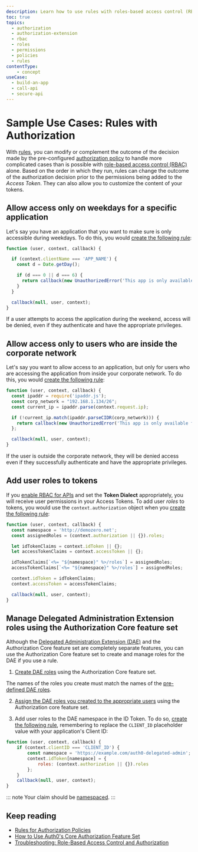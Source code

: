 ```yaml
---
description: Learn how to use rules with roles-based access control (RBAC). For use with our Authorization Core feature set.
toc: true
topics:
  - authorization
  - authorization-extension
  - rbac
  - roles
  - permissions
  - policies
  - rules
contentType: 
    - concept
useCase:
  - build-an-app
  - call-api
  - secure-api
---
```

# Sample Use Cases: Rules with Authorization

With [rules](/rules), you can modify or complement the outcome of the decision made by the pre-configured [authorization policy](/authorization/concepts/policies) to handle more complicated cases than is possible with [role-based access control (RBAC)](/authorization/concepts/rbac) alone. Based on the order in which they run, rules can change the outcome of the authorization decision prior to the permissions being added to the <dfn data-key="access-token">Access Token</dfn>. They can also allow you to customize the content of your tokens.

## Allow access only on weekdays for a specific application

Let's say you have an application that you want to make sure is only accessible during weekdays. To do this, you would [create the following rule](/dashboard/guides/rules/create-rules):

```js
function (user, context, callback) {

  if (context.clientName === 'APP_NAME') {
    const d = Date.getDay();

    if (d === 0 || d === 6) {
      return callback(new UnauthorizedError('This app is only available during the week.'));
    }
  }

  callback(null, user, context);
}
```

If a user attempts to access the application during the weekend, access will be denied, even if they authenticate and have the appropriate privileges.

## Allow access only to users who are inside the corporate network

Let's say you want to allow access to an application, but only for users who are accessing the application from inside your corporate network. To do this, you would [create the following rule](/dashboard/guides/rules/create-rules):

```js
function (user, context, callback) {
  const ipaddr = require('ipaddr.js');
  const corp_network = "192.168.1.134/26";
  const current_ip = ipaddr.parse(context.request.ip);

  if (!current_ip.match(ipaddr.parseCIDR(corp_network))) {
    return callback(new UnauthorizedError('This app is only available from inside the corporate network.'));
  };

  callback(null, user, context);
}
```

If the user is outside the corporate network, they will be denied access even if they successfully authenticate and have the appropriate privileges.

## Add user roles to tokens

If you [enable RBAC for APIs](/dashboard/guides/apis/enable-rbac) and set the **Token Dialect** appropriately, you will receive user permissions in your Access Tokens. To add user <dfn data-key="role">roles</dfn> to tokens, you would use the `context.authorization` object when you [create the following rule](/dashboard/guides/rules/create-rules):

```js
function (user, context, callback) {
  const namespace = 'http://demozero.net';
  const assignedRoles = (context.authorization || {}).roles;

  let idTokenClaims = context.idToken || {};
  let accessTokenClaims = context.accessToken || {};

  idTokenClaims[`<%= "${namespace}" %>/roles`] = assignedRoles;
  accessTokenClaims[`<%= "${namespace}" %>/roles`] = assignedRoles;

  context.idToken = idTokenClaims;
  context.accessToken = accessTokenClaims;

  callback(null, user, context);
}

```

## Manage Delegated Administration Extension roles using the Authorization Core feature set

Although the [Delegated Administration Extension (DAE)](/extensions/delegated-admin) and the Authorization Core feature set are completely separate features, you can use the Authorization Core feature set to create and manage roles for the DAE if you use a rule.

1. [Create DAE roles](/dashboard/guides/roles/create-roles) using the Authorization Core feature set. 

The names of the roles you create must match the names of the [pre-defined DAE roles](/extensions/delegated-admin#assign-roles-to-users).

2. [Assign the DAE roles you created to the appropriate users](/dashboard/guides/users/assign-roles-users) using the Authorization core feature set.

3. Add user roles to the DAE namespace in the ID Token. To do so, [create the following rule](/dashboard/guides/rules/create-rules), remembering to replace the `CLIENT_ID` placeholder value with your application's Client ID:

```js
function (user, context, callback) {
    if (context.clientID === 'CLIENT_ID') {
        const namespace = 'https://example.com/auth0-delegated-admin';
        context.idToken[namespace] = {
            roles: (context.authorization || {}).roles
        };
    }
    callback(null, user, context);
}
```

::: note
Your claim should be [namespaced](/tokens/guides/create-namespaced-custom-claims).
:::

## Keep reading

- [Rules for Authorization Policies](/authorization/concepts/authz-rules)
- [How to Use Auth0's Core Authorization Feature Set](/authorization/guides/how-to)
- [Troubleshooting: Role-Based Access Control and Authorization](/authorization/concepts/troubleshooting)
